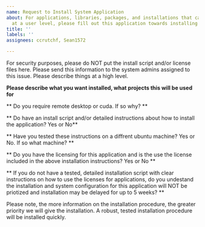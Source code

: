```yaml
---
name: Request to Install System Application
about: For applications, libraries, packages, and installations that cannot exist
  at a user level, please fill out this application towards installing the system.
title: ''
labels: ''
assignees: ccrutchf, Sean1572

---
```


For security purposes, please do NOT put the install script and/or license files here. Please send this information to the system admins assigned to this issue. Please describe things at a high level.

**Please describe what you want installed, what projects this will be used for**

** Do you require remote desktop or cuda. If so why? **

** Do have an install script and/or detailed instructions about how to install the application?  Yes or No**

** Have you tested these instructions on a diffrent ubuntu machine? Yes or No. If so what machine? **

** Do you have the licensing for this application and is the use the license included in the above installation instructions? Yes or No **

** If you do not have a tested, detailed installation script with clear instructions on how to use the licenses for applications, do you undestand the installation and system configuration for this application will NOT be priotized and installation may be delayed for up to 5 weeks? **

Please note, the more information on the installation procedure, the greater priority we will give the installation. A robust, tested installation procedure will be installed quickly.
